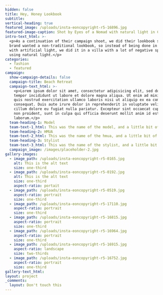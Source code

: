 ```yaml
---
hidden: false
title: Hey, Honey Lookbook
subtitle:
vertical-heading: true
featured_image: /uploads/insta-eoncopyright-r5-16896.jpg
featured-image-caption: Shot by Eyes of a Nomad with natural light in Canggu
intro-text_html: >-
  <p>As a continuation of their campaign shoot, we did their lookbook shoot. The
  brand wanted a non-traditional lookbook, so instead of being done in a studio
  with artificial light, we did it in a villa with a lot of negative spaces
  using natural light.</p>
categories:
  - fashion
  - featured
campaign:
  show-campaign-details: false
  campaign-title: Beach Retreat
  campaign-text_html: >-
    <p>Lorem ipsum dolor sit amet, consectetur adipisicing elit, sed do eiusmod
    tempor incididunt ut labore et dolore magna aliqua. Ut enim ad minim veniam,
    quis nostrud exercitation ullamco laboris nisi ut aliquip ex ea commodo
    consequat. Duis aute irure dolor in reprehenderit in voluptate velit esse
    cillum dolore eu fugiat nulla pariatur. Excepteur sint occaecat cupidatat
    non proident, sunt in culpa qui officia deserunt mollit anim id est
    laborum.</p>
  team-heading-1: Model
  team-text-1_html: This was the name of the model, and a little bit of a blurb about her.
  team-heading-2: HMUA
  team-text-2_html: This was the name of the hmua, and a little bit of a blurb about her.
  team-heading-3: Stylist
  team-text-3_html: This was the name of the stylist, and a little bit of a blurb about her.
  campaign_image: /images/placeholder-2.jpg
gallery-images:
  - image_path: /uploads/insta-eoncopyright-r5-0165.jpg
    alt: This is the alt text
    size: one-third
  - image_path: /uploads/insta-eoncopyright-r5-0192.jpg
    alt: This is the alt text
    size: one-third
    aspect-ratio: portait
  - image_path: /uploads/insta-eoncopyright-r5-0519.jpg
    aspect-ratio: portrait
    size: one-third
  - image_path: /uploads/insta-eoncopyright-r5-17110.jpg
    aspect-ratio: portrait
    size: one-third
  - image_path: /uploads/insta-eoncopyright-r5-16815.jpg
    aspect-ratio: portrait
    size: one-third
  - image_path: /uploads/insta-eoncopyright-r5-16964.jpg
    aspect-ratio: portrait
    size: one-third
  - image_path: /uploads/insta-eoncopyright-r5-16915.jpg
    aspect-ratio: landscape
    size: two-thirds
  - image_path: /uploads/insta-eoncopyright-r5-16752.jpg
    aspect-ratio: portrait
    size: one-third
gallery-text_html:
layout: project
_comments:
  layout: Don't touch this
---
```


